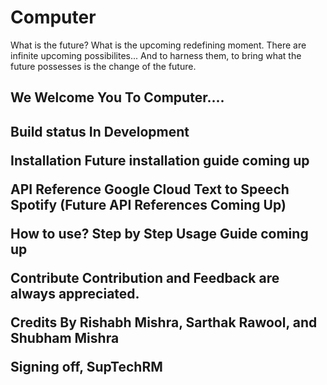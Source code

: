 # Computer
What is the future? What is the upcoming redefining moment. There are infinite upcoming possibilites... And to harness them, to bring what the future possesses is the change of the future. <h2>We Welcome You To Computer....<h2>

Build status
In Development


Installation
Future installation guide coming up

API Reference
Google Cloud Text to Speech
Spotify
(Future API References Coming Up)


How to use?
Step by Step Usage Guide coming up

Contribute
Contribution and Feedback are always appreciated. 

Credits
By Rishabh Mishra, Sarthak Rawool, and Shubham Mishra

Signing off, SupTechRM
